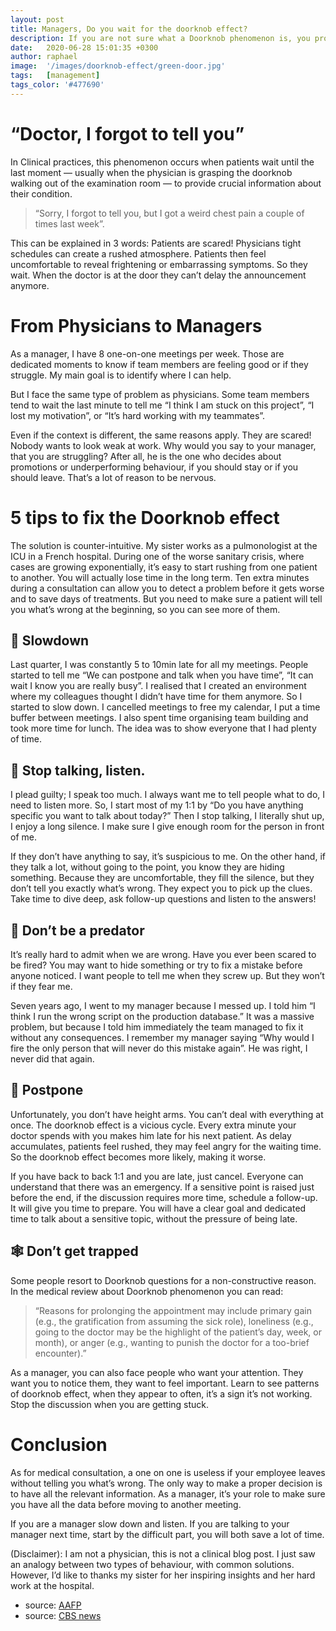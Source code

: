 ```yaml
---
layout: post
title: Managers, Do you wait for the doorknob effect?
description: If you are not sure what a Doorknob phenomenon is, you probably want to keep reading. Either you’ve seen it before and didn’t act properly, or worse you just missed it.
date:   2020-06-28 15:01:35 +0300
author: raphael
image:  '/images/doorknob-effect/green-door.jpg'
tags:   [management]
tags_color: '#477690'
---
```


# “Doctor, I forgot to tell you”
In Clinical practices, this phenomenon occurs when patients wait until the last moment — usually when the physician is grasping the doorknob walking out of the examination room — to provide crucial information about their condition.

> “Sorry, I forgot to tell you, but I got a weird chest pain a couple of times last week”.

This can be explained in 3 words: Patients are scared! Physicians tight schedules can create a rushed atmosphere. Patients then feel uncomfortable to reveal frightening or embarrassing symptoms. So they wait. When the doctor is at the door they can’t delay the announcement anymore.

# From Physicians to Managers
As a manager, I have 8 one-on-one meetings per week. Those are dedicated moments to know if team members are feeling good or if they struggle. My main goal is to identify where I can help.

But I face the same type of problem as physicians. Some team members tend to wait the last minute to tell me “I think I am stuck on this project”, “I lost my motivation”, or “It’s hard working with my teammates”.

Even if the context is different, the same reasons apply. They are scared! Nobody wants to look weak at work. Why would you say to your manager, that you are struggling? After all, he is the one who decides about promotions or underperforming behaviour, if you should stay or if you should leave. That’s a lot of reason to be nervous.

# 5 tips to fix the Doorknob effect
The solution is counter-intuitive. My sister works as a pulmonologist at the ICU in a French hospital. During one of the worse sanitary crisis, where cases are growing exponentially, it’s easy to start rushing from one patient to another. You will actually lose time in the long term. Ten extra minutes during a consultation can allow you to detect a problem before it gets worse and to save days of treatments. But you need to make sure a patient will tell you what’s wrong at the beginning, so you can see more of them.

## 🐢 Slowdown

Last quarter, I was constantly 5 to 10min late for all my meetings. People started to tell me “We can postpone and talk when you have time”, “It can wait I know you are really busy”. I realised that I created an environment where my colleagues thought I didn’t have time for them anymore. So I started to slow down. I cancelled meetings to free my calendar, I put a time buffer between meetings. I also spent time organising team building and took more time for lunch. The idea was to show everyone that I had plenty of time.

## 🙊 Stop talking, listen.

I plead guilty; I speak too much. I always want me to tell people what to do, I need to listen more. So, I start most of my 1:1 by “Do you have anything specific you want to talk about today?” Then I stop talking, I literally shut up, I enjoy a long silence. I make sure I give enough room for the person in front of me.

If they don’t have anything to say, it’s suspicious to me. On the other hand, if they talk a lot, without going to the point, you know they are hiding something. Because they are uncomfortable, they fill the silence, but they don’t tell you exactly what’s wrong. They expect you to pick up the clues. Take time to dive deep, ask follow-up questions and listen to the answers!

## 🦈 Don’t be a predator
It’s really hard to admit when we are wrong. Have you ever been scared to be fired? You may want to hide something or try to fix a mistake before anyone noticed. I want people to tell me when they screw up. But they won’t if they fear me.

Seven years ago, I went to my manager because I messed up. I told him “I think I run the wrong script on the production database.” It was a massive problem, but because I told him immediately the team managed to fix it without any consequences. I remember my manager saying “Why would I fire the only person that will never do this mistake again”. He was right, I never did that again.

## 🐙 Postpone
Unfortunately, you don’t have height arms. You can’t deal with everything at once. The doorknob effect is a vicious cycle. Every extra minute your doctor spends with you makes him late for his next patient. As delay accumulates, patients feel rushed, they may feel angry for the waiting time. So the doorknob effect becomes more likely, making it worse.

If you have back to back 1:1 and you are late, just cancel. Everyone can understand that there was an emergency. If a sensitive point is raised just before the end, if the discussion requires more time, schedule a follow-up. It will give you time to prepare. You will have a clear goal and dedicated time to talk about a sensitive topic, without the pressure of being late.

## 🕸 Don’t get trapped
Some people resort to Doorknob questions for a non-constructive reason. In the medical review about Doorknob phenomenon you can read:

> “Reasons for prolonging the appointment may include primary gain (e.g., the gratification from assuming the sick role), loneliness (e.g., going to the doctor may be the highlight of the patient’s day, week, or month), or anger (e.g., wanting to punish the doctor for a too-brief encounter).”

As a manager, you can also face people who want your attention. They want you to notice them, they want to feel important. Learn to see patterns of doorknob effect, when they appear to often, it’s a sign it’s not working. Stop the discussion when you are getting stuck.

# Conclusion
As for medical consultation, a one on one is useless if your employee leaves without telling you what’s wrong. The only way to make a proper decision is to have all the relevant information. As a manager, it’s your role to make sure you have all the data before moving to another meeting.

If you are a manager slow down and listen. If you are talking to your manager next time, start by the difficult part, you will both save a lot of time.


(Disclaimer): I am not a physician, this is not a clinical blog post. I just saw an analogy between two types of behaviour, with common solutions. However, I’d like to thanks my sister for her inspiring insights and her hard work at the hospital.
* source: [AAFP](https://www.aafp.org/pubs/afp/issues/2018/0701/p52.html)
* source: [CBS news](https://www.cbsnews.com/news/curing-the-doorknob-phenomenon/)
